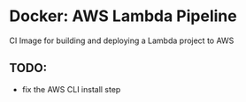# Docker: AWS Lambda Pipeline
CI Image for building and deploying a Lambda project to AWS

## TODO:
- fix the AWS CLI install step
